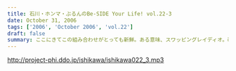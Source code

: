 ```yaml
---
title: 石川・ホンマ・ぶるんのBe-SIDE Your Life! vol.22-3
date: October 31, 2006
tags: ['2006', 'October 2006', 'vol.22']
draft: false
summary: ここにきてこの組み合わせがとっても新鮮。ある意味、スワッピングレイディオ。改編期ということでお許しを。（改編期というイイワケばっか！！）なにわともあれ、この倉庫スタジオの目と鼻の先でやる、石川大将の地上波放送。是非是非聴いてくださいませ。感想は、ビーサイ・・・と地上波にももちろん送ってね！！あと、オトモダチに勧めてほしーの。たくさんのヒトにドッチも聴いてほしーの。NAMAE
---
```


http://project-phi.ddo.jp/ishikawa/ishikawa022_3.mp3